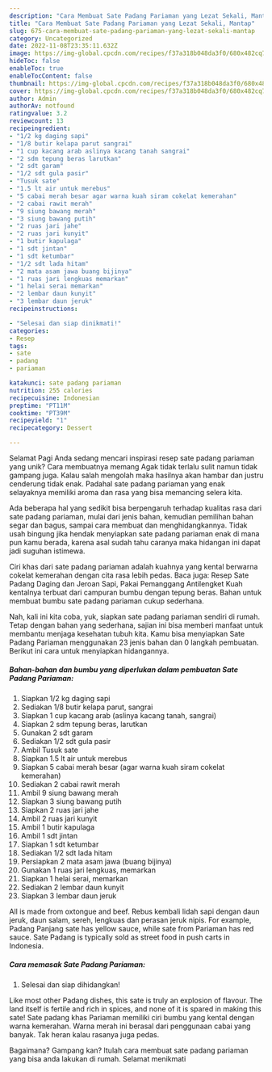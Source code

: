 ```yaml
---
description: "Cara Membuat Sate Padang Pariaman yang Lezat Sekali, Mantap"
title: "Cara Membuat Sate Padang Pariaman yang Lezat Sekali, Mantap"
slug: 675-cara-membuat-sate-padang-pariaman-yang-lezat-sekali-mantap
category: Uncategorized
date: 2022-11-08T23:35:11.632Z
image: https://img-global.cpcdn.com/recipes/f37a318b048da3f0/680x482cq70/sate-padang-pariaman-foto-resep-utama.jpg
hideToc: false
enableToc: true
enableTocContent: false
thumbnail: https://img-global.cpcdn.com/recipes/f37a318b048da3f0/680x482cq70/sate-padang-pariaman-foto-resep-utama.jpg
cover: https://img-global.cpcdn.com/recipes/f37a318b048da3f0/680x482cq70/sate-padang-pariaman-foto-resep-utama.jpg
author: Admin
authorAv: notfound
ratingvalue: 3.2
reviewcount: 13
recipeingredient:
- "1/2 kg daging sapi"
- "1/8 butir kelapa parut sangrai"
- "1 cup kacang arab aslinya kacang tanah sangrai"
- "2 sdm tepung beras larutkan"
- "2 sdt garam"
- "1/2 sdt gula pasir"
- "Tusuk sate"
- "1.5 lt air untuk merebus"
- "5 cabai merah besar agar warna kuah siram cokelat kemerahan"
- "2 cabai rawit merah"
- "9 siung bawang merah"
- "3 siung bawang putih"
- "2 ruas jari jahe"
- "2 ruas jari kunyit"
- "1 butir kapulaga"
- "1 sdt jintan"
- "1 sdt ketumbar"
- "1/2 sdt lada hitam"
- "2 mata asam jawa buang bijinya"
- "1 ruas jari lengkuas memarkan"
- "1 helai serai memarkan"
- "2 lembar daun kunyit"
- "3 lembar daun jeruk"
recipeinstructions:

- "Selesai dan siap dinikmati!"
categories:
- Resep
tags:
- sate
- padang
- pariaman

katakunci: sate padang pariaman 
nutrition: 255 calories
recipecuisine: Indonesian
preptime: "PT11M"
cooktime: "PT39M"
recipeyield: "1"
recipecategory: Dessert

---
```



Selamat Pagi Anda sedang mencari inspirasi resep sate padang pariaman yang unik? Cara membuatnya memang Agak tidak terlalu sulit namun tidak gampang juga. Kalau salah mengolah maka hasilnya akan hambar dan justru cenderung tidak enak. Padahal sate padang pariaman yang enak selayaknya memiliki aroma dan rasa yang bisa memancing selera kita.


Ada beberapa hal yang sedikit bisa berpengaruh terhadap kualitas rasa dari sate padang pariaman, mulai dari jenis bahan, kemudian pemilihan bahan segar dan bagus, sampai cara membuat dan menghidangkannya. Tidak usah bingung jika hendak menyiapkan sate padang pariaman enak di mana pun kamu berada, karena asal sudah tahu caranya maka hidangan ini dapat jadi suguhan istimewa.

Ciri khas dari sate padang pariaman adalah kuahnya yang kental berwarna cokelat kemerahan dengan cita rasa lebih pedas. Baca juga: Resep Sate Padang Daging dan Jeroan Sapi, Pakai Pemanggang Antilengket Kuah kentalnya terbuat dari campuran bumbu dengan tepung beras. Bahan untuk membuat bumbu sate padang pariaman cukup sederhana.


Nah, kali ini kita coba, yuk, siapkan sate padang pariaman sendiri di rumah. Tetap dengan bahan yang sederhana, sajian ini bisa memberi manfaat untuk membantu menjaga kesehatan tubuh kita. Kamu bisa menyiapkan Sate Padang Pariaman menggunakan 23 jenis bahan dan 0 langkah pembuatan. Berikut ini cara untuk menyiapkan hidangannya.

<!--inarticleads1-->

##### Bahan-bahan dan bumbu yang diperlukan dalam pembuatan Sate Padang Pariaman:

1. Siapkan 1/2 kg daging sapi
1. Sediakan 1/8 butir kelapa parut, sangrai
1. Siapkan 1 cup kacang arab (aslinya kacang tanah, sangrai)
1. Siapkan 2 sdm tepung beras, larutkan
1. Gunakan 2 sdt garam
1. Sediakan 1/2 sdt gula pasir
1. Ambil Tusuk sate
1. Siapkan 1.5 lt air untuk merebus
1. Siapkan 5 cabai merah besar (agar warna kuah siram cokelat kemerahan)
1. Sediakan 2 cabai rawit merah
1. Ambil 9 siung bawang merah
1. Siapkan 3 siung bawang putih
1. Siapkan 2 ruas jari jahe
1. Ambil 2 ruas jari kunyit
1. Ambil 1 butir kapulaga
1. Ambil 1 sdt jintan
1. Siapkan 1 sdt ketumbar
1. Sediakan 1/2 sdt lada hitam
1. Persiapkan 2 mata asam jawa (buang bijinya)
1. Gunakan 1 ruas jari lengkuas, memarkan
1. Siapkan 1 helai serai, memarkan
1. Sediakan 2 lembar daun kunyit
1. Siapkan 3 lembar daun jeruk


All is made from oxtongue and beef. Rebus kembali lidah sapi dengan daun jeruk, daun salam, sereh, lengkuas dan perasan jeruk nipis. For example, Padang Panjang sate has yellow sauce, while sate from Pariaman has red sauce. Sate Padang is typically sold as street food in push carts in Indonesia. 

<!--inarticleads2-->

##### Cara memasak Sate Padang Pariaman:


1. Selesai dan siap dihidangkan!

Like most other Padang dishes, this sate is truly an explosion of flavour. The land itself is fertile and rich in spices, and none of it is spared in making this sate! Sate padang khas Pariaman memiliki ciri bumbu yang kental dengan warna kemerahan. Warna merah ini berasal dari penggunaan cabai yang banyak. Tak heran kalau rasanya juga pedas. 

Bagaimana? Gampang kan? Itulah cara membuat sate padang pariaman yang bisa anda lakukan di rumah. Selamat menikmati
